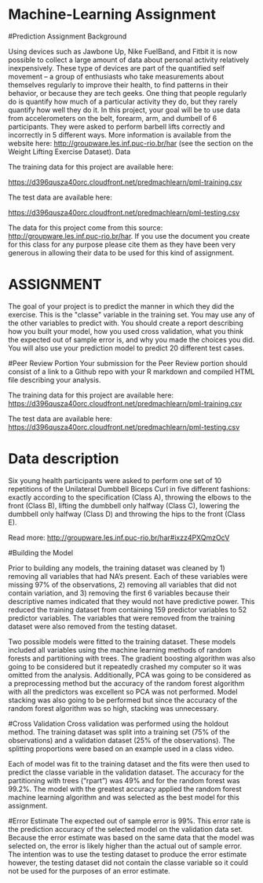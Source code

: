 # Machine-Learning Assignment

#Prediction Assignment Background

Using devices such as Jawbone Up, Nike FuelBand, and Fitbit it is now possible to collect a large amount of data about personal activity relatively inexpensively. These type of devices are part of the quantified self movement – a group of enthusiasts who take measurements about themselves regularly to improve their health, to find patterns in their behavior, or because they are tech geeks. One thing that people regularly do is quantify how much of a particular activity they do, but they rarely quantify how well they do it. In this project, your goal will be to use data from accelerometers on the belt, forearm, arm, and dumbell of 6 participants. They were asked to perform barbell lifts correctly and incorrectly in 5 different ways. More information is available from the website here: http://groupware.les.inf.puc-rio.br/har (see the section on the Weight Lifting Exercise Dataset).
Data

The training data for this project are available here:

https://d396qusza40orc.cloudfront.net/predmachlearn/pml-training.csv

The test data are available here:

https://d396qusza40orc.cloudfront.net/predmachlearn/pml-testing.csv

The data for this project come from this source: http://groupware.les.inf.puc-rio.br/har. If you use the document you create for this class for any purpose please cite them as they have been very generous in allowing their data to be used for this kind of assignment.

# ASSIGNMENT
The goal of your project is to predict the manner in which they did the exercise. This is the "classe" variable in the training set. You may use any of the other variables to predict with. You should create a report describing how you built your model, 
how you used cross validation, what you think the expected out of sample error is, and why you made the choices you did. 
You will also use your prediction model to predict 20 different test cases.

#Peer Review Portion
Your submission for the Peer Review portion should consist of a link to a Github repo with your R markdown and compiled HTML file describing your analysis.

The training data for this project are available here:
https://d396qusza40orc.cloudfront.net/predmachlearn/pml-training.csv

The test data are available here:
https://d396qusza40orc.cloudfront.net/predmachlearn/pml-testing.csv


# Data description
Six young health participants were asked to perform one set of 10 repetitions of the Unilateral Dumbbell Biceps 
Curl in five different fashions: exactly according to the specification (Class A), 
throwing the elbows to the front (Class B),
lifting the dumbbell only halfway (Class C),
lowering the dumbbell only halfway (Class D) 
and throwing the hips to the front (Class E).

Read more: http://groupware.les.inf.puc-rio.br/har#ixzz4PXQmzOcV

#Building the Model 

Prior to building any models, the training dataset was cleaned by 1) removing all variables that had NA’s present. Each of these variables were missing 97% of the observations, 2) removing all variables that did not contain variation, and 3) removing the first 6 variables because their descriptive names indicated that they would not have predictive power. This reduced the training dataset from containing 159 predictor variables to 52 predictor variables. The variables that were removed from the training dataset were also removed from the testing dataset.

Two possible models were fitted to the training dataset. These models included all variables using the machine learning methods of random forests and partitioning with trees. The gradient boosting algorithm was also going to be considered but it repeatedly crashed my computer so it was omitted from the analysis. Additionally, PCA was going to be considered as a preprocessing method but the accuracy of the random forest algorithm with all the predictors was excellent so PCA was not performed. Model stacking was also going to be performed but since the accuracy of the random forest algorithm was so high, stacking was unnecessary.

#Cross Validation
Cross validation was performed using the holdout method. The training dataset was split into a training set (75% of the observations) and a validation dataset (25% of the observations). The splitting proportions were based on an example used in a class video.

Each of model was fit to the training dataset and the fits were then used to predict the classe variable in the validation dataset. The accuracy for the partitioning with trees (“rpart”) was 49% and for the random forest was 99.2%. The model with the greatest accuracy applied the random forest machine learning algorithm and was selected as the best model for this assignment. 

#Error Estimate
The expected out of sample error is 99%. This error rate is the prediction accuracy of the selected model on the validation data set. Because the error estimate was based on the same data that the model was selected on, the error is likely higher than the actual out of sample error. The intention was to use the testing dataset to produce the error estimate however, the testing dataset did not contain the classe variable so it could not be used for the purposes of an error estimate.  

